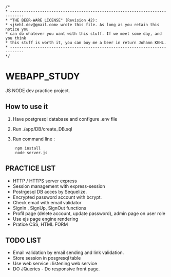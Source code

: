     /*
    * ----------------------------------------------------------------------------
    * "THE BEER-WARE LICENSE" (Revision 42):
    * <jkehl.dev@gmail.com> wrote this file. As long as you retain this notice you
    * can do whatever you want with this stuff. If we meet some day, and you think
    * this stuff is worth it, you can buy me a beer in return Johann KEHL.
    * ----------------------------------------------------------------------------
    */

# WEBAPP_STUDY
JS NODE dev practice project.

## How to use it
1. Have postgresql database and configure .env file
2. Run ./app/DB/create_DB.sql
3. Run command line :

        npm install
        node server.js

## PRACTICE LIST
- HTTP / HTTPS server express
- Session management with express-session
- Postrgesql DB acces by Sequelize.
- Encrypted password account with bcrypt.
- Check email with email validator
- SignIn , SignUp, SignOut functions
- Profil page (delete account, update password), admin page on user role
- Use ejs page engine rendering
- Pratice CSS, HTML FORM

## TODO LIST
- Email validation by email sending and link validation.
- Store session in posgresql table
- Use web service : listening web service
- DO JQueries - Do responsive front page.
